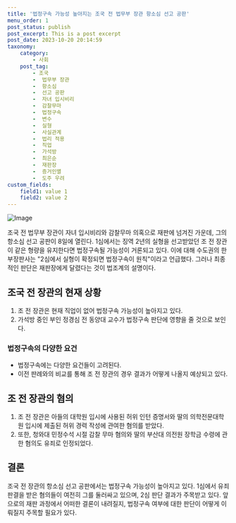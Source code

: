 ```yaml
---
title: '법정구속 가능성 높아지는 조국 전 법무부 장관 항소심 선고 공판'
menu_order: 1
post_status: publish
post_excerpt: This is a post excerpt
post_date: 2023-10-20 20:14:59
taxonomy:
    category:
        - 사회
    post_tag:
        - 조국
        -  법무부 장관
        -  항소심
        -  선고 공판
        -  자녀 입시비리
        -  감찰무마
        -  법정구속
        -  변수
        -  실형
        -  사실관계
        -  법리 적용
        -  직업
        -  가석방
        -  최은순
        -  재판장
        -  증거인멸
        -  도주 우려
custom_fields:
    field1: value 1
    field2: value 2
---
```


![Image](https://imgnews.pstatic.net/image/021/2024/02/07/0002620335_001_20240207124001059.jpg?type=w647)


조국 전 법무부 장관이 자녀 입시비리와 감찰무마 의혹으로 재판에 넘겨진 가운데, 그의 항소심 선고 공판이 8일에 열린다. 1심에서는 징역 2년의 실형을 선고받았던 조 전 장관이 같은 형량을 유지한다면 법정구속될 가능성이 거론되고 있다. 이에 대해 수도권의 한 부장판사는 "2심에서 실형이 확정되면 법정구속이 원칙"이라고 언급했다. 그러나 최종적인 판단은 재판장에게 달렸다는 것이 법조계의 설명이다. 

## 조국 전 장관의 현재 상황
1. 조 전 장관은 현재 직업이 없어 법정구속 가능성이 높아지고 있다.
2. 가석방 중인 부인 정경심 전 동양대 교수가 법정구속 판단에 영향을 줄 것으로 보인다.

### 법정구속의 다양한 요건
- 법정구속에는 다양한 요건들이 고려된다.
- 이전 판례와의 비교를 통해 조 전 장관의 경우 결과가 어떻게 나올지 예상되고 있다.

## 조 전 장관의 혐의
1. 조 전 장관은 아들의 대학원 입시에 사용된 허위 인턴 증명서와 딸의 의학전문대학원 입시에 제출된 허위 경력 작성에 관여한 혐의를 받았다.
2. 또한, 청와대 민정수석 시절 감찰 무마 혐의와 딸의 부산대 의전원 장학금 수령에 관한 혐의도 유죄로 인정되었다.

## 결론
조국 전 장관의 항소심 선고 공판에서는 법정구속 가능성이 높아지고 있다. 1심에서 유죄 판결을 받은 혐의들이 여전히 그를 둘러싸고 있으며, 2심 판단 결과가 주목받고 있다. 앞으로의 재판 과정에서 어떠한 결론이 내려질지, 법정구속 여부에 대한 판단이 어떻게 이뤄질지 주목할 필요가 있다.
